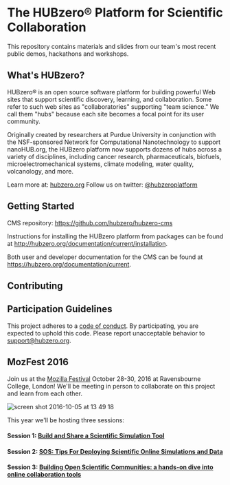 # The HUBzero® Platform for Scientific Collaboration
This repository contains materials and slides from our team's most recent public demos, hackathons and workshops.

## What's HUBzero?

HUBzero® is an open source software platform for building powerful Web sites that support scientific discovery, learning, and collaboration. Some refer to such web sites as "collaboratories" supporting "team science." We call them "hubs" because each site becomes a focal point for its user community.

Originally created by researchers at Purdue University in conjunction with the NSF-sponsored Network for Computational Nanotechnology to support nanoHUB.org, the HUBzero platform now supports dozens of hubs across a variety of disciplines, including cancer research, pharmaceuticals, biofuels, microelectromechanical systems, climate modeling, water quality, volcanology, and more.

Learn more at: [hubzero.org](https://hubzero.org)
Follow us on twitter: [@hubzeroplatform](https://twitter.com/hubzeroplatform)

## Getting Started ##
CMS repository: https://github.com/hubzero/hubzero-cms

Instructions for installing the HUBzero platform from packages can be found at http://hubzero.org/documentation/current/installation.

Both user and developer documentation for the CMS can be found at https://hubzero.org/documentation/current.

## Contributing ##

## Participation Guidelines ##

This project adheres to a [code of conduct](CODE_OF_CONDUCT.md). By participating, you are expected to uphold this code. Please report unacceptable behavior to support@hubzero.org.

## MozFest 2016 ##
Join us at the [Mozilla Festival](http://mozillafestival.org/) October 28-30, 2016 at Ravensbourne College, London! We'll be meeting in person to collaborate on this project and learn from each other.

![screen shot 2016-10-05 at 13 49 18](https://cloud.githubusercontent.com/assets/617994/19124773/8da8a3ce-8b02-11e6-9a11-5166e5179499.png)

This year we'll be hosting three sessions:

#### Session 1: [Build and Share a Scientific Simulation Tool](https://github.com/MozillaFoundation/mozfest-program-2016/issues/415) ####

#### Session 2: [SOS: Tips For Deploying Scientific Online Simulations and Data](https://github.com/MozillaFoundation/mozfest-program-2016/issues/820) ####

#### Session 3: [Building Open Scientific Communities: a hands-on dive into online collaboration tools](https://github.com/MozillaFoundation/mozfest-program-2016/issues/416) ####



